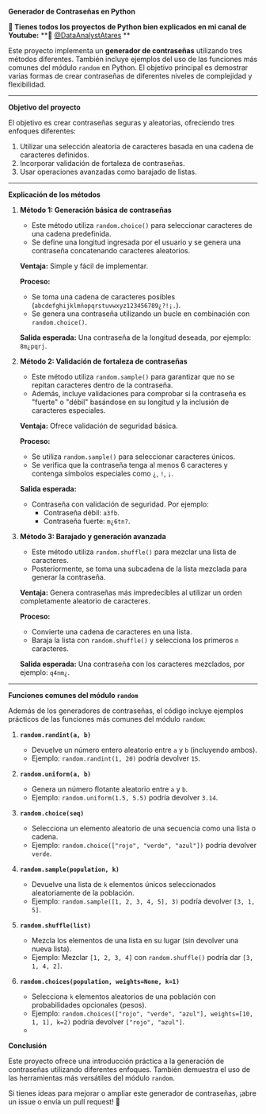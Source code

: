﻿
**Generador de Contraseñas en Python**

**📢 Tienes todos los proyectos de Python bien explicados en mi canal de Youtube:**
 **🔗 [@DataAnalystAtares](https://www.youtube.com/@DataAnalystAtares)  **


Este proyecto implementa un **generador de contraseñas** utilizando tres métodos diferentes. También incluye ejemplos del uso de las funciones más comunes del módulo `random` en Python. El objetivo principal es demostrar varias formas de crear contraseñas de diferentes niveles de complejidad y flexibilidad.

----------

**Objetivo del proyecto**

El objetivo es crear contraseñas seguras y aleatorias, ofreciendo tres enfoques diferentes:

1.  Utilizar una selección aleatoria de caracteres basada en una cadena de caracteres definidos.
2.  Incorporar validación de fortaleza de contraseñas.
3.  Usar operaciones avanzadas como barajado de listas.

----------

**Explicación de los métodos**

1.  **Método 1: Generación básica de contraseñas**
    
    -   Este método utiliza `random.choice()` para seleccionar caracteres de una cadena predefinida.
    -   Se define una longitud ingresada por el usuario y se genera una contraseña concatenando caracteres aleatorios.
    
    **Ventaja:** Simple y fácil de implementar.
    
    **Proceso:**
    
    -   Se toma una cadena de caracteres posibles (`abcdefghijklmñopqrstuvwxyz123456789¿?!¡.`).
    -   Se genera una contraseña utilizando un bucle en combinación con `random.choice()`.
    
    **Salida esperada:** Una contraseña de la longitud deseada, por ejemplo: `8m¿pqrj`.
    
2.  **Método 2: Validación de fortaleza de contraseñas**
    
    -   Este método utiliza `random.sample()` para garantizar que no se repitan caracteres dentro de la contraseña.
    -   Además, incluye validaciones para comprobar si la contraseña es "fuerte" o "débil" basándose en su longitud y la inclusión de caracteres especiales.
    
    **Ventaja:** Ofrece validación de seguridad básica.
    
    **Proceso:**
    
    -   Se utiliza `random.sample()` para seleccionar caracteres únicos.
    -   Se verifica que la contraseña tenga al menos 6 caracteres y contenga símbolos especiales como `¿`, `!`, `¡`.
    
    **Salida esperada:**
    
    -   Contraseña con validación de seguridad. Por ejemplo:
        -   Contraseña débil: `a3fb`.
        -   Contraseña fuerte: `m¿6tn?`.
3.  **Método 3: Barajado y generación avanzada**
    
    -   Este método utiliza `random.shuffle()` para mezclar una lista de caracteres.
    -   Posteriormente, se toma una subcadena de la lista mezclada para generar la contraseña.
    
    **Ventaja:** Genera contraseñas más impredecibles al utilizar un orden completamente aleatorio de caracteres.
    
    **Proceso:**
    
    -   Convierte una cadena de caracteres en una lista.
    -   Baraja la lista con `random.shuffle()` y selecciona los primeros `n` caracteres.
    
    **Salida esperada:** Una contraseña con los caracteres mezclados, por ejemplo: `q4nm¿`.
    

----------

**Funciones comunes del módulo `random`**

Además de los generadores de contraseñas, el código incluye ejemplos prácticos de las funciones más comunes del módulo `random`:

1.  **`random.randint(a, b)`**
    
    -   Devuelve un número entero aleatorio entre `a` y `b` (incluyendo ambos).
    -   Ejemplo: `random.randint(1, 20)` podría devolver `15`.
2.  **`random.uniform(a, b)`**
    
    -   Genera un número flotante aleatorio entre `a` y `b`.
    -   Ejemplo: `random.uniform(1.5, 5.5)` podría devolver `3.14`.
3.  **`random.choice(seq)`**
    
    -   Selecciona un elemento aleatorio de una secuencia como una lista o cadena.
    -   Ejemplo: `random.choice(["rojo", "verde", "azul"])` podría devolver `verde`.
4.  **`random.sample(population, k)`**
    
    -   Devuelve una lista de `k` elementos únicos seleccionados aleatoriamente de la población.
    -   Ejemplo: `random.sample([1, 2, 3, 4, 5], 3)` podría devolver `[3, 1, 5]`.
5.  **`random.shuffle(list)`**
    
    -   Mezcla los elementos de una lista en su lugar (sin devolver una nueva lista).
    -   Ejemplo: Mezclar `[1, 2, 3, 4]` con `random.shuffle()` podría dar `[3, 1, 4, 2]`.
6.  **`random.choices(population, weights=None, k=1)`**
    
    -   Selecciona `k` elementos aleatorios de una población con probabilidades opcionales (pesos).
    -   Ejemplo: `random.choices(["rojo", "verde", "azul"], weights=[10, 1, 1], k=2)` podría devolver `["rojo", "azul"]`.
    - 
 **Conclusión**

Este proyecto ofrece una introducción práctica a la generación de contraseñas utilizando diferentes enfoques. También demuestra el uso de las herramientas más versátiles del módulo `random`.

Si tienes ideas para mejorar o ampliar este generador de contraseñas, ¡abre un issue o envía un pull request! 🚀

